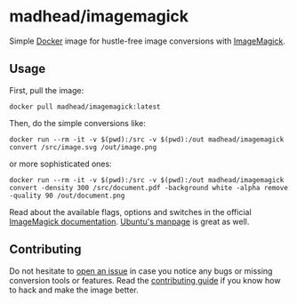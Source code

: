 # madhead/imagemagick

Simple [Docker](https://docker.com) image for hustle-free image conversions with [ImageMagick](https://imagemagick.org).

## Usage

First, pull the image:

    docker pull madhead/imagemagick:latest

Then, do the simple conversions like:

    docker run --rm -it -v $(pwd):/src -v $(pwd):/out madhead/imagemagick convert /src/image.svg /out/image.png

or more sophisticated ones:

    docker run --rm -it -v $(pwd):/src -v $(pwd):/out madhead/imagemagick convert -density 300 /src/document.pdf -background white -alpha remove -quality 90 /out/document.png

Read about the available flags, options and switches in the official [ImageMagick documentation](https://imagemagick.org/script/convert.php).
[Ubuntu's manpage](http://manpages.ubuntu.com/manpages/precise/en/man1/convert.1.html) is great as well.

## Contributing

Do not hesitate to [open an issue](https://github.com/madhead/imagemagick/issues/new) in case you notice any bugs or missing conversion tools or features.
Read the [contributing guide](CONTRIBUTING.md) if you know how to hack and make the image better.
